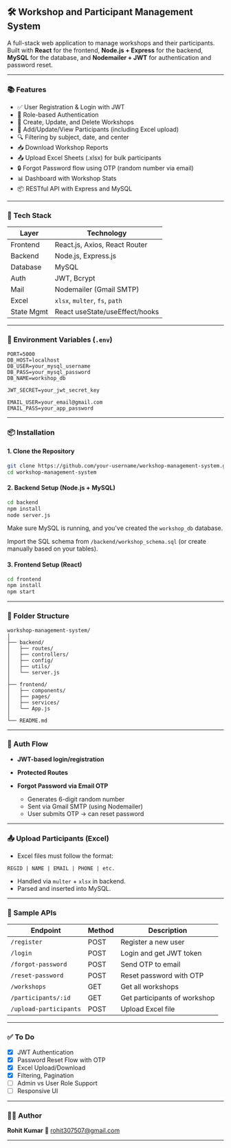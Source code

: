 ## 🛠️ Workshop and Participant Management System

A full-stack web application to manage workshops and their participants. Built with **React** for the frontend, **Node.js + Express** for the backend, **MySQL** for the database, and **Nodemailer + JWT** for authentication and password reset.

---

### 📚 Features

* ✅ User Registration & Login with JWT
* 🔐 Role-based Authentication
* 📅 Create, Update, and Delete Workshops
* 👥 Add/Update/View Participants (including Excel upload)
* 🔍 Filtering by subject, date, and center
* 📥 Download Workshop Reports
* 📤 Upload Excel Sheets (.xlsx) for bulk participants
* 🔒 Forgot Password flow using OTP (random number via email)
* 📊 Dashboard with Workshop Stats
* 📦 RESTful API with Express and MySQL

---

### 🧰 Tech Stack

| Layer      | Technology                     |
| ---------- | ------------------------------ |
| Frontend   | React.js, Axios, React Router  |
| Backend    | Node.js, Express.js            |
| Database   | MySQL                          |
| Auth       | JWT, Bcrypt                    |
| Mail       | Nodemailer (Gmail SMTP)        |
| Excel      | `xlsx`, `multer`, `fs`, `path` |
| State Mgmt | React useState/useEffect/hooks |

---

### 🔑 Environment Variables (`.env`)

```env
PORT=5000
DB_HOST=localhost
DB_USER=your_mysql_username
DB_PASS=your_mysql_password
DB_NAME=workshop_db

JWT_SECRET=your_jwt_secret_key

EMAIL_USER=your_email@gmail.com
EMAIL_PASS=your_app_password
```

---

### 📦 Installation

#### 1. Clone the Repository

```bash
git clone https://github.com/your-username/workshop-management-system.git
cd workshop-management-system
```

#### 2. Backend Setup (Node.js + MySQL)

```bash
cd backend
npm install
node server.js
```

Make sure MySQL is running, and you've created the `workshop_db` database.

Import the SQL schema from `/backend/workshop_schema.sql` (or create manually based on your tables).

#### 3. Frontend Setup (React)

```bash
cd frontend
npm install
npm start
```

---

### 📁 Folder Structure

```
workshop-management-system/
│
├── backend/
│   ├── routes/
│   ├── controllers/
│   ├── config/
│   ├── utils/
│   └── server.js
│
├── frontend/
│   ├── components/
│   ├── pages/
│   ├── services/
│   └── App.js
│
└── README.md
```

---

### 🔐 Auth Flow

* **JWT-based login/registration**
* **Protected Routes**
* **Forgot Password via Email OTP**

  * Generates 6-digit random number
  * Sent via Gmail SMTP (using Nodemailer)
  * User submits OTP → can reset password

---

### 📤 Upload Participants (Excel)

* Excel files must follow the format:

```text
REGID | NAME | EMAIL | PHONE | etc.
```

* Handled via `multer` + `xlsx` in backend.
* Parsed and inserted into MySQL.

---

### 🧪 Sample APIs

| Endpoint               | Method | Description                  |
| ---------------------- | ------ | ---------------------------- |
| `/register`            | POST   | Register a new user          |
| `/login`               | POST   | Login and get JWT token      |
| `/forgot-password`     | POST   | Send OTP to email            |
| `/reset-password`      | POST   | Reset password with OTP      |
| `/workshops`           | GET    | Get all workshops            |
| `/participants/:id`    | GET    | Get participants of workshop |
| `/upload-participants` | POST   | Upload Excel file            |

---

### ✅ To Do

* [x] JWT Authentication
* [x] Password Reset Flow with OTP
* [x] Excel Upload/Download
* [x] Filtering, Pagination
* [ ] Admin vs User Role Support
* [ ] Responsive UI

---

### 👨‍💻 Author

**Rohit Kumar**
📧 [rohit307507@gmail.com](mailto:rohit307507@gmail.com)

---

